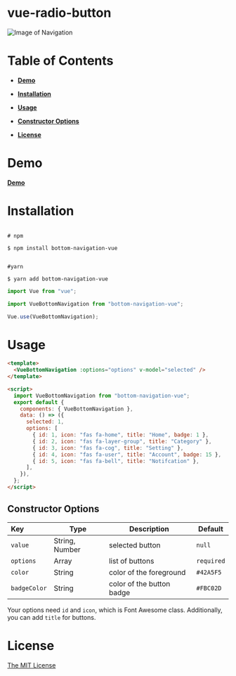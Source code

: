 # vue-radio-button

![Image of Navigation](https://user-images.githubusercontent.com/58827166/128373429-cf68662c-0f6e-4a25-ba1b-d26b32956d16.png)

# Table of Contents

- [**Demo**](#demo)

- [**Installation**](#installation)

- [**Usage**](#usage)

- [**Constructor Options**](#constructor-options)

* [**License**](#license)

# Demo

[**Demo**](https://vue-bottom-navigation.herokuapp.com/)

# Installation

```shell

# npm

$ npm install bottom-navigation-vue


#yarn

$ yarn add bottom-navigation-vue

```

```js
import Vue from "vue";

import VueBottomNavigation from "bottom-navigation-vue";

Vue.use(VueBottomNavigation);
```

# Usage

```html
<template>
  <VueBottomNavigation :options="options" v-model="selected" />
</template>

<script>
  import VueBottomNavigation from "bottom-navigation-vue";
  export default {
    components: { VueBottomNavigation },
    data: () => ({
      selected: 1,
      options: [
        { id: 1, icon: "fas fa-home", title: "Home", badge: 1 },
        { id: 2, icon: "fas fa-layer-group", title: "Category" },
        { id: 3, icon: "fas fa-cog", title: "Setting" },
        { id: 4, icon: "fas fa-user", title: "Account", badge: 15 },
        { id: 5, icon: "fas fa-bell", title: "Notifcation" },
      ],
    }),
  };
</script>
```

## Constructor Options

| Key          | Type           | Description               | Default    |
| :----------- | -------------- | ------------------------- | ---------- |
| `value`      | String, Number | selected button           | `null`     |
| `options`    | Array          | list of buttons           | `required` |
| `color`      | String         | color of the foreground   | `#42A5F5`  |
| `badgeColor` | String         | color of the button badge | `#FBC02D`  |

Your options need `id` and `icon`, which is Font Awesome class.
Additionally, you can add `title` for buttons.

# License

[The MIT License](http://opensource.org/licenses/MIT)
